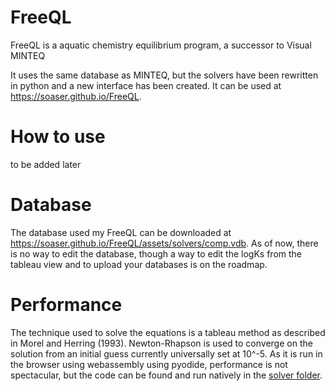 # FreeQL
FreeQL is a aquatic chemistry equilibrium program, a successor to Visual MINTEQ

It uses the same database as MINTEQ, but the solvers have been rewritten in python and a new interface has been created. It can be used at https://soaser.github.io/FreeQL.

# How to use

to be added later

# Database
The database used my FreeQL can be downloaded at https://soaser.github.io/FreeQL/assets/solvers/comp.vdb. As of now, there is no way to edit the database, though a way to edit the logKs from the tableau view and to upload your databases is on the roadmap.

# Performance
The technique used to solve the equations is a tableau method as described in Morel and Herring (1993). Newton-Rhapson is used to converge on the solution from an initial guess currently universally set at 10^-5. As it is run in the browser using webassembly using pyodide, performance is not spectacular, but the code can be found and run natively in the [solver folder](assets/solver).

